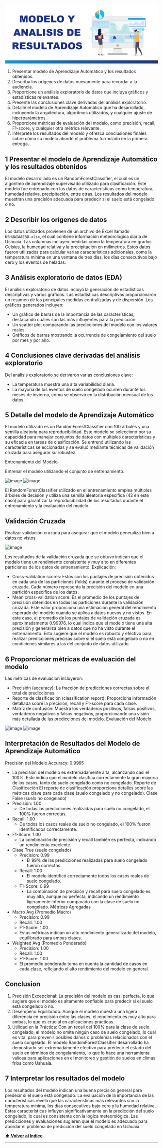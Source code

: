 ![Presentacion_del_modelo](https://github.com/emi2x31/Congelamiento_del_Suelo/blob/main/reports/figures/analisis_de_resultados.png)


1.	Presentar  modelo de Aprendizaje Automático y los resultados obtenidos.
2.	Describa los orígenes de datos nuevamente para recordar a la audiencia.
3.	Proporcione un análisis exploratorio de datos que incluya gráficos y estadísticas relevantes.
4.	Presente las conclusiones clave derivadas del análisis exploratorio.
5.	Detalle el modelo de Aprendizaje Automático que ha desarrollado, incluyendo la arquitectura, algoritmos utilizados, y cualquier ajuste de hiperparámetros.
6.	Proporcione métricas de evaluación del modelo, como precisión, recall, F1-score, y cualquier otra métrica relevante.
7.	Interprete los resultados del modelo y ofrezca conclusiones finales sobre cómo su modelo abordó el problema formulado en la primera entrega.



1  Presentar el modelo de Aprendizaje Automático y los resultados obtenidos
---------------

El modelo desarrollado es un RandomForestClassifier, el cual es un algoritmo de aprendizaje supervisado utilizado para clasificación. Este modelo fue entrenado con los datos de características como temperatura, humedad relativa, precipitación, entre otras. Los resultados del modelo muestran una precisión adecuada para predecir si el suelo está congelado o no.


2  Describir los orígenes de datos
-----------------

Los datos utilizados provienen de un archivo de Excel llamado `USHUAIAAERO.xlsx`, el cual contiene información meteorológica diaria de Ushuaia. Las columnas incluyen medidas como la temperatura en grados Celsius, la humedad relativa y la precipitación en milímetros. Estos datos fueron utilizados para calcular varias características adicionales, como la temperatura mínima en una ventana de tres días, los días consecutivos bajo cero y los eventos de heladas.


3  Análisis exploratorio de datos (EDA)
--------------

El análisis exploratorio de datos incluyó la generación de estadísticas descriptivas y varios gráficos. Las estadísticas descriptivas proporcionaron un resumen de las principales medidas centralizadas y de dispersión. Los gráficos generados incluyen:
- Un gráfico de barras de la importancia de las características, destacando cuáles son las más influyentes para la predicción.
- Un scatter plot comparando las predicciones del modelo con los valores reales.
- Gráficos de barras mostrando la ocurrencia de congelamiento del suelo por mes y por año.


4  Conclusiones clave derivadas del análisis exploratorio
-----------------

Del análisis exploratorio se derivaron varias conclusiones clave:
- La temperatura muestra una alta variabilidad diaria.
- La mayoría de los eventos de suelo congelado ocurren durante los meses de invierno, como se observó en la distribución mensual de los datos.


5  Detalle del modelo de Aprendizaje Automático
-----------------

El modelo utilizado es un RandomForestClassifier con 100 árboles y una semilla aleatoria para reproducibilidad. Este modelo se seleccionó por su capacidad para manejar conjuntos de datos con múltiples características y su eficacia en tareas de clasificación. Se entrenó utilizando las características seleccionadas y se evaluó mediante técnicas de validación cruzada para asegurar su robustez.

Entrenamiento del Modelo

Entrenar el modelo utilizando el conjunto de entrenamiento.

![image](https://github.com/emi2x31/Congelamiento_del_Suelo/assets/143364681/5da16871-c840-479b-92a9-7b92080abc12)
![image](https://github.com/emi2x31/Congelamiento_del_Suelo/assets/143364681/a40325b7-473f-4187-945e-36da62658493)

El RandomForestClassifier utilizado en el entrenamiento emplea múltiples árboles de decisión y utiliza una semilla aleatoria específica (42 en este caso) para garantizar la reproducibilidad de los resultados durante el entrenamiento y la evaluación del modelo.

Validación Cruzada
-----------
Realizar validación cruzada para asegurar que el modelo generaliza bien a datos no vistos

![image](https://github.com/emi2x31/Congelamiento_del_Suelo/assets/143364681/ff667081-d215-4801-9d50-7d6a2cc24c19)

Los resultados de la validación cruzada que se obtuvo indican que el modelo tiene un rendimiento consistente y muy alto en diferentes particiones de los datos de entrenamiento. 
Explicación:
- Cross-validation scores: Estos son los puntajes de precisión obtenidos en cada una de las particiones (folds) durante el proceso de validación cruzada. Cada número representa la precisión del modelo en una partición específica de los datos.
- Mean cross-validation score: Es el promedio de los puntajes de precisión obtenidos en todas las particiones durante la validación cruzada. Este valor proporciona una estimación general del rendimiento esperado del modelo cuando se aplica a datos nuevos y no vistos.
En este caso, el promedio de los puntajes de validación cruzada es aproximadamente 0.99976, lo cual indica que el modelo tiene una alta precisión y generaliza bien a datos que no ha visto durante el entrenamiento. Esto sugiere que el modelo es robusto y efectivo para realizar predicciones precisas sobre si el suelo está congelado o no en condiciones similares a las del conjunto de datos utilizado.


6  Proporcionar métricas de evaluación del modelo
------------------

Las métricas de evaluación incluyeron:
- Precisión (accuracy): La fracción de predicciones correctas sobre el total de predicciones.
- Reporte de clasificación (classification report): Proporciona información detallada sobre la precisión, recall y F1-score para cada clase.
- Matriz de confusión: Muestra los verdaderos positivos, falsos positivos, verdaderos negativos y falsos negativos, proporcionando una visión más detallada de las predicciones del modelo.
Evaluación del Modelo

![image](https://github.com/emi2x31/Congelamiento_del_Suelo/assets/143364681/cb43ffc9-2c15-48b2-9888-b116509e808d)
![image](https://github.com/emi2x31/Congelamiento_del_Suelo/assets/143364681/a97ec8bc-1da4-4feb-bfc7-6d568735368b)


Interpretación de Resultados del Modelo de Aprendizaje Automático
-------------

Precisión del Modelo
Accuracy: 0.9995
  - La precisión del modelo es extremadamente alta, alcanzando casi el 100%. Esto indica que el modelo clasifica correctamente la gran mayoría de los casos, tanto de suelo congelado como no congelado.
Reporte de Clasificación
El reporte de clasificación proporciona detalles sobre las métricas clave para cada clase (suelo congelado y no congelado).
Clase False (suelo no congelado)
  - Precisión: 1.00
    - De todas las predicciones realizadas para suelo no congelado, el 100% fueron correctas.
  - Recall: 1.00
    - De todos los casos reales de suelo no congelado, el 100% fueron identificados correctamente.
  - F1-Score: 1.00
    - La combinación de precisión y recall también es perfecta, indicando un rendimiento excelente.
- Clase True (suelo congelado)
  - Precision: 0.99
    - El 99% de las predicciones realizadas para suelo congelado fueron correctas.
  - Recall: 1.00
    - El modelo identificó correctamente todos los casos reales de suelo congelado.
  - F1-Score: 0.99
    - La combinación de precisión y recall para suelo congelado es muy alta, aunque no perfecta, indicando un rendimiento ligeramente inferior comparado con la clase de suelo no congelado.
 Métricas Agregadas
- Macro Avg (Promedio Macro)
  - Precision: 0.99
  - Recall: 1.00
  - F1-Score: 1.00
  - Estas métricas indican un alto rendimiento generalizado del modelo, equilibrado para ambas clases.
- Weighted Avg (Promedio Ponderado)
  - Precision: 1.00
  - Recall: 1.00
  - F1-Score: 1.00
  - El promedio ponderado toma en cuenta la cantidad de casos en cada clase, reflejando el alto rendimiento del modelo en general.
   

Conclusion
-------------

1. Precisión Excepcional: La precisión del modelo es casi perfecta, lo que sugiere que el modelo es altamente confiable para predecir si el suelo está congelado o no.
2. Desempeño Equilibrado: Aunque el modelo muestra una ligera diferencia en precisión entre las clases, el rendimiento es muy alto para ambas, lo que es crucial en aplicaciones prácticas.
3. Utilidad en la Práctica: Con un recall del 100% para la clase de suelo congelado, el modelo no omite ningún caso de suelo congelado, lo cual es vital para prevenir posibles daños o problemas relacionados con el suelo congelado.
El modelo RandomForestClassifier desarrollado ha demostrado ser extremadamente efectivo para predecir el estado del suelo en términos de congelamiento, lo que lo hace una herramienta valiosa para aplicaciones en el monitoreo y gestión de suelos en climas fríos como Ushuaia.


7  Interpretar los resultados del modelo
---------------

Los resultados del modelo indican una buena precisión general para predecir si el suelo está congelado. La evaluación de la importancia de las características reveló que las características más relevantes son la temperatura mínima, los días consecutivos bajo cero y la humedad relativa. Estas características influyen significativamente en la predicción del suelo congelado, lo cual es consistente con la lógica meteorológica. Las predicciones y evaluaciones sugieren que el modelo es adecuado para abordar el problema de predicción del suelo congelado en Ushuaia.

    
  **[⬆ Volver al Indice](https://github.com/emi2x31/Congelamiento_del_Suelo/#Indice)**




-----------
